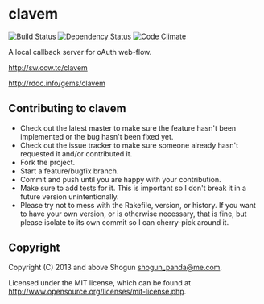 # clavem

[![Build Status](https://secure.travis-ci.org/ShogunPanda/clavem.png?branch=master)](https://travis-ci.org/ShogunPanda/clavem)
[![Dependency Status](https://gemnasium.com/ShogunPanda/clavem.png?travis)](https://gemnasium.com/ShogunPanda/clavem)
[![Code Climate](https://codeclimate.com/badge.png)](https://codeclimate.com/github/ShogunPanda/clavem)

A local callback server for oAuth web-flow.

http://sw.cow.tc/clavem

http://rdoc.info/gems/clavem

## Contributing to clavem
 
* Check out the latest master to make sure the feature hasn't been implemented or the bug hasn't been fixed yet.
* Check out the issue tracker to make sure someone already hasn't requested it and/or contributed it.
* Fork the project.
* Start a feature/bugfix branch.
* Commit and push until you are happy with your contribution.
* Make sure to add tests for it. This is important so I don't break it in a future version unintentionally.
* Please try not to mess with the Rakefile, version, or history. If you want to have your own version, or is otherwise necessary, that is fine, but please isolate to its own commit so I can cherry-pick around it.

## Copyright

Copyright (C) 2013 and above Shogun <shogun_panda@me.com>.

Licensed under the MIT license, which can be found at http://www.opensource.org/licenses/mit-license.php.
